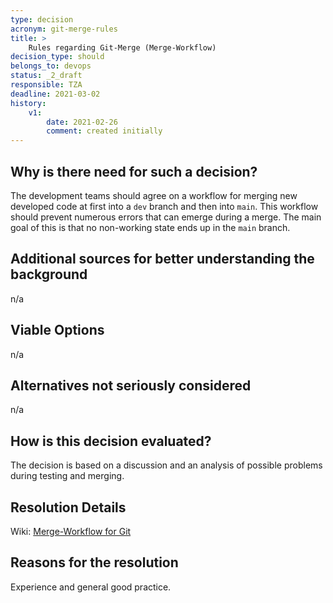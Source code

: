 ```yaml
---
type: decision
acronym: git-merge-rules
title: >
    Rules regarding Git-Merge (Merge-Workflow)
decision_type: should
belongs_to: devops
status: _2_draft
responsible: TZA    
deadline: 2021-03-02
history:
    v1:
        date: 2021-02-26
        comment: created initially
---
```


## Why is there need for such a decision?

The development teams should agree on a workflow for merging new developed code at first
into a `dev` branch and then into `main`. This workflow should prevent numerous errors that
can emerge during a merge. The main goal of this is that no non-working state ends up in the `main` branch.

## Additional sources for better understanding the background
n/a

## Viable Options
n/a

## Alternatives not seriously considered
n/a

## How is this decision evaluated?

The decision is based on a discussion and an analysis of possible problems during testing and merging.
 
## Resolution Details

Wiki: [Merge-Workflow for Git](https://github.com/EVATool/evatool-backend/wiki/DevOps-Merge-Workflow)

## Reasons for the resolution

Experience and general good practice.

